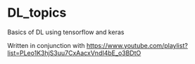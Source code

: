 # DL_topics
Basics of DL using tensorflow and keras

Written in conjunction with https://www.youtube.com/playlist?list=PLeo1K3hjS3uu7CxAacxVndI4bE_o3BDtO
